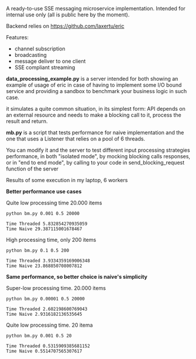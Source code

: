A ready-to-use SSE messaging microservice implementation. 
Intended for internal use only (all is public here by the moment).

Backend relies on https://github.com/laxertu/eric

Features:
* channel subscription
* broadcasting
* message deliver to one client
* SSE compliant streaming

**data_processing_example.py** is a server intended for both showing an example of usage of eric in case of 
having to implement some I/O bound service and providing a sandbox to benchmark your business logic in such case.

it simulates a quite common situation, in its simplest form: API depends on an external resource and needs to 
make a blocking call to it, process the result and return.

**mb.py** is a script that tests performance for naive implementation and the one that uses a 
Listener that relies on a pool of 6 threads. 

You can modify it and the server to test different input processing 
strategies performance, in both "isolated mode", by mocking blocking calls responses, or in "end to end mode", by calling to 
your code in send_blocking_request function of the server

Results of some execution in my laptop, 6 workers

**Better performance use cases**

Quite low processing time 20.000 items
```
python bm.py 0.001 0.5 20000

Time Threaded 5.832854270935059
Time Naive 29.387115001678467
```

High processing time, only 200 items

```
python bm.py 0.1 0.5 200

Time Threaded 3.9334359169006348
Time Naive 23.868850708007812
```

**Same performance, so better choice is naive's simplicity**

Super-low processing time. 20.000 items

```
python bm.py 0.00001 0.5 20000 

Time Threaded 2.602198600769043
Time Naive 2.9316182136535645
``` 

Quite low processing time. 20 itema
```
python bm.py 0.001 0.5 20

Time Threaded 0.5315909385681152
Time Naive 0.5514707565307617
```

